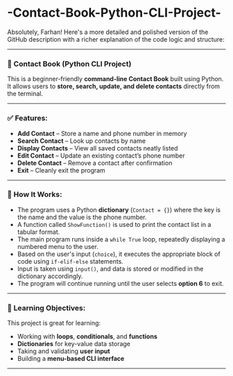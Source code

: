 # -Contact-Book-Python-CLI-Project-
Absolutely, Farhan! Here's a more detailed and polished version of the GitHub description with a richer explanation of the code logic and structure:

---

### 📒 Contact Book (Python CLI Project)

This is a beginner-friendly **command-line Contact Book** built using Python. It allows users to **store, search, update, and delete contacts** directly from the terminal.

---

### ✅ Features:

* **Add Contact** – Store a name and phone number in memory
* **Search Contact** – Look up contacts by name
* **Display Contacts** – View all saved contacts neatly listed
* **Edit Contact** – Update an existing contact’s phone number
* **Delete Contact** – Remove a contact after confirmation
* **Exit** – Cleanly exit the program

---

### 🧠 How It Works:

* The program uses a Python **dictionary** (`Contact = {}`) where the key is the name and the value is the phone number.
* A function called `ShowFunction()` is used to print the contact list in a tabular format.
* The main program runs inside a `while True` loop, repeatedly displaying a numbered menu to the user.
* Based on the user's input (`choice`), it executes the appropriate block of code using `if-elif-else` statements.
* Input is taken using `input()`, and data is stored or modified in the dictionary accordingly.
* The program will continue running until the user selects **option 6** to exit.

---

### 🚀 Learning Objectives:

This project is great for learning:

* Working with **loops**, **conditionals**, and **functions**
* **Dictionaries** for key-value data storage
* Taking and validating **user input**
* Building a **menu-based CLI interface**

---

